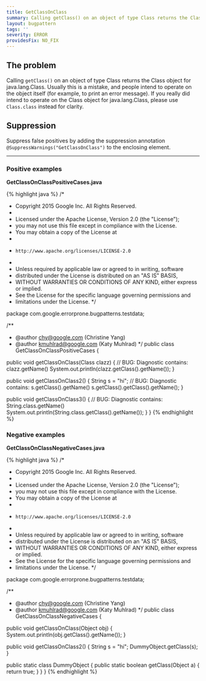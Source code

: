```yaml
---
title: GetClassOnClass
summary: Calling getClass() on an object of type Class returns the Class object for java.lang.Class; you probably meant to operate on the object directly
layout: bugpattern
tags: ''
severity: ERROR
providesFix: NO_FIX
---
```


<!--
*** AUTO-GENERATED, DO NOT MODIFY ***
To make changes, edit the @BugPattern annotation or the explanation in docs/bugpattern.
-->

## The problem
Calling `getClass()` on an object of type Class returns the Class object for java.lang.Class.  Usually this is a mistake, and people intend to operate on the object itself (for example, to print an error message).  If you really did intend to operate on the Class object for java.lang.Class, please use `Class.class` instead for clarity.

## Suppression
Suppress false positives by adding the suppression annotation `@SuppressWarnings("GetClassOnClass")` to the enclosing element.

----------

### Positive examples
__GetClassOnClassPositiveCases.java__

{% highlight java %}
/*
 * Copyright 2015 Google Inc. All Rights Reserved.
 *
 * Licensed under the Apache License, Version 2.0 (the "License");
 * you may not use this file except in compliance with the License.
 * You may obtain a copy of the License at
 *
 *     http://www.apache.org/licenses/LICENSE-2.0
 *
 * Unless required by applicable law or agreed to in writing, software
 * distributed under the License is distributed on an "AS IS" BASIS,
 * WITHOUT WARRANTIES OR CONDITIONS OF ANY KIND, either express or implied.
 * See the License for the specific language governing permissions and
 * limitations under the License.
 */

package com.google.errorprone.bugpatterns.testdata;

/**
 * @author chy@google.com (Christine Yang)
 * @author kmuhlrad@google.com (Katy Muhlrad)
 */
public class GetClassOnClassPositiveCases {

  public void getClassOnClass(Class clazz) {
    // BUG: Diagnostic contains: clazz.getName()
    System.out.println(clazz.getClass().getName());
  }

  public void getClassOnClass2() {
    String s = "hi";
    // BUG: Diagnostic contains: s.getClass().getName()
    s.getClass().getClass().getName();
  }

  public void getClassOnClass3() {
    // BUG: Diagnostic contains: String.class.getName()
    System.out.println(String.class.getClass().getName());
  }
}
{% endhighlight %}

### Negative examples
__GetClassOnClassNegativeCases.java__

{% highlight java %}
/*
 * Copyright 2015 Google Inc. All Rights Reserved.
 *
 * Licensed under the Apache License, Version 2.0 (the "License");
 * you may not use this file except in compliance with the License.
 * You may obtain a copy of the License at
 *
 *     http://www.apache.org/licenses/LICENSE-2.0
 *
 * Unless required by applicable law or agreed to in writing, software
 * distributed under the License is distributed on an "AS IS" BASIS,
 * WITHOUT WARRANTIES OR CONDITIONS OF ANY KIND, either express or implied.
 * See the License for the specific language governing permissions and
 * limitations under the License.
 */

package com.google.errorprone.bugpatterns.testdata;

/**
 * @author chy@google.com (Christine Yang)
 * @author kmuhlrad@google.com (Katy Muhlrad)
 */
public class GetClassOnClassNegativeCases {

  public void getClassOnClass(Object obj) {
    System.out.println(obj.getClass().getName());
  }

  public void getClassOnClass2() {
    String s = "hi";
    DummyObject.getClass(s);
  }

  public static class DummyObject {
    public static boolean getClass(Object a) {
      return true;
    }
  }
}
{% endhighlight %}

